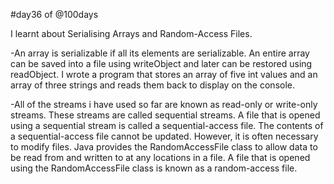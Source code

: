 #day36 of @100days

I learnt about Serialising Arrays and Random-Access Files.

-An array is serializable if all its elements are serializable. An entire array can be saved into a file using writeObject and later can be restored using readObject. I wrote a program that stores an array of five int values and an array of three strings and reads them back to display on the console.

-All of the streams i have used so far are known as read-only or write-only streams. These streams are called sequential streams. A file that is opened using a sequential stream is called a sequential-access file. The contents of a sequential-access file cannot be updated. However, it is often necessary to modify files. Java provides the RandomAccessFile class to allow data to be read from and written to at any locations in a file. A file that is opened using the RandomAccessFile class is known as a random-access file.
